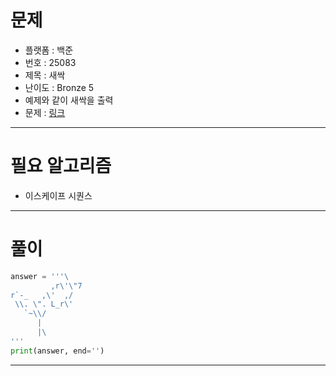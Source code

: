 # 문제
- 플랫폼 : 백준
- 번호 : 25083
- 제목 : 새싹
- 난이도 : Bronze 5
- 예제와 같이 새싹을 출력
- 문제 : <a href="https://www.acmicpc.net/problem/25083" target="_blank">링크</a>

---

# 필요 알고리즘
- 이스케이프 시퀀스

---

# 풀이
```python
answer = '''\
         ,r\'\"7
r`-_   ,\'  ,/
 \\. \". L_r\'
   `~\\/
      |
      |\
'''
print(answer, end='')
```

---
